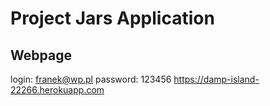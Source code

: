 # Project Jars Application
## Webpage
login: franek@wp.pl
password: 123456
https://damp-island-22266.herokuapp.com
